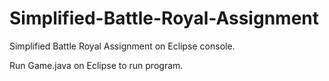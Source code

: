 # Simplified-Battle-Royal-Assignment

Simplified Battle Royal Assignment on Eclipse console.

Run Game.java on Eclipse to run program.
